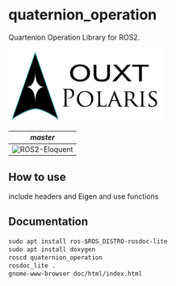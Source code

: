 # quaternion_operation
Quartenion Operation Library for ROS2.

![Developed By OUXT Polaris](img/logo.png "Logo")

| *master* |
|----------|
|![ROS2-Eloquent](https://github.com/OUXT-Polaris/quaternion_operation/workflows/ROS2-Eloquent/badge.svg)|

## How to use
include headers and Eigen and use functions

## Documentation
```
sudo apt install ros-$ROS_DISTRO-rosdoc-lite
sudo apt install doxygen
roscd quaternion_operation
rosdoc_lite .
gnome-www-browser doc/html/index.html
```
